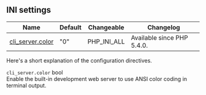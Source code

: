INI settings
------------

| Name                                                                                            | Default | Changeable    | Changelog                  |
|-------------------------------------------------------------------------------------------------|---------|---------------|----------------------------|
| <a href="/features/commandline/ini.html#ini.cli-server.color" class="link">cli_server.color</a> | "0"     | PHP\_INI\_ALL | Available since PHP 5.4.0. |

Here's a short explanation of the configuration directives.

`cli_server.color` <span class="type">bool</span>  
Enable the built-in development web server to use ANSI color coding in
terminal output.
